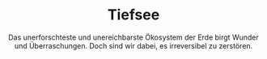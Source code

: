 ---
title: Tiefsee
subtitle: >-
    Das unerforschteste und unereichbarste Ökosystem der Erde birgt Wunder und Überraschungen.
    Doch sind wir dabei, es irreversibel zu zerstören.
image: https://www.deepwave.org/wp-content/uploads/2018/10/4_Tiefsee.jpg
overlay: transparent
---